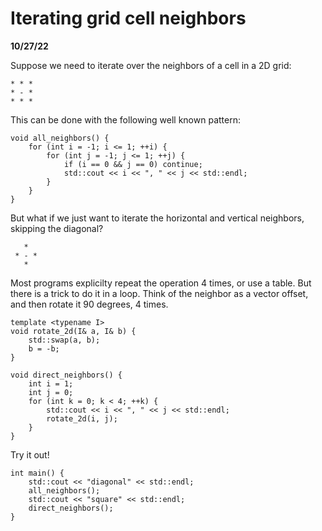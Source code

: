 Iterating grid cell neighbors
===========================
**10/27/22**

Suppose we need to iterate over the neighbors of a cell in a 2D grid:
    
    * * *
    * - *
    * * *
    
This can be done with the following well known pattern:

    void all_neighbors() {
        for (int i = -1; i <= 1; ++i) {
            for (int j = -1; j <= 1; ++j) {
                if (i == 0 && j == 0) continue;
                std::cout << i << ", " << j << std::endl;
            }
        }
    }

But what if we just want to iterate the horizontal and vertical neighbors, skipping the diagonal?

       *
     * - *
       *

Most programs explicilty repeat the operation 4 times, or use a table.
But there is a trick to do it in a loop. 
Think of the neighbor as a vector offset, and then rotate it 90 degrees, 4 times.

    template <typename I>
    void rotate_2d(I& a, I& b) {
        std::swap(a, b);
        b = -b;
    }

    void direct_neighbors() {
        int i = 1;
        int j = 0;
        for (int k = 0; k < 4; ++k) {
            std::cout << i << ", " << j << std::endl;
            rotate_2d(i, j);
        }
    }

Try it out!

    int main() {
        std::cout << "diagonal" << std::endl;
        all_neighbors();
        std::cout << "square" << std::endl;
        direct_neighbors();
    }
